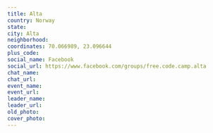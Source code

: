```yaml
---
title: Alta
country: Norway
state: 
city: Alta
neighborhood: 
coordinates: 70.066989, 23.096644
plus_code:
social_name: Facebook
social_url: https://www.facebook.com/groups/free.code.camp.alta
chat_name:
chat_url:
event_name:
event_url:
leader_name:
leader_url:
old_photo: 
cover_photo:
---
```

